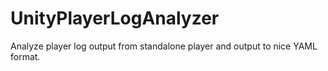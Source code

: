 # UnityPlayerLogAnalyzer
Analyze player log output from standalone player and output to nice YAML format.
